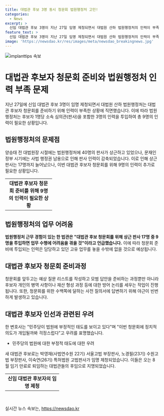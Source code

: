 ```yaml
---
title: 대법관 후보 3명 동시 청문회 법원행정처 고민!
categories:
  - News
excerpt: >
  신임 대법관 후보 3명이 지난 27일 임명 제청되면서 대법원 산하 법원행정처의 인력이 부족한 상황이다. 대법관 후보 3명에 대한 동시 청문회를 준비하기 위해 법원행정처 소속 심의관(판사) 3명씩을 투입하게 되었다. 이에 대법원장이 후보에 박영재, 노경필, 이숙연을 임명 제청했다. 현재 법원행정처는 상근 판사 감축으로 17명만 남아있어 대법관 후보 청문회 준비로 업무에 어려움을 겪을 것으로 전망되고 있다. 청문회 준비에 투입되는 인력은 본업을 놓고 야근을 하게 되며, 이에 대한 우려가 나타나고 있다.
feature_text: >
  신임 대법관 후보 3명이 지난 27일 임명 제청되면서 대법원 산하 법원행정처의 인력이 부족한 상황이다. 대법관 후보 3명에 대한 동시 청문회를 준비하기 위해 법원행정처 소속 심의관(판사) 3명씩을 투입하게 되었다. 이에 대법원장이 후보에 박영재, 노경필, 이숙연을 임명 제청했다. 현재 법원행정처는 상근 판사 감축으로 17명만 남아있어 대법관 후보 청문회 준비로 업무에 어려움을 겪을 것으로 전망되고 있다. 청문회 준비에 투입되는 인력은 본업을 놓고 야근을 하게 되며, 이에 대한 우려가 나타나고 있다.
image: 'https://newsdao.kr/res/images/meta/newsdao_breakingnews.jpg'
---
```


<p><img src="https://newsdao.kr/res/images/meta/newsdao_breakingnews.jpg" alt="implanttips 속보" /></p>

<h1 data-ke-size="size26"><b>대법관 후보자 청문회 준비와 법원행정처 인력 부족 문제</b></h1>

<p data-ke-size="size16">지난 27일에 신임 대법관 후보 3명이 임명 제청되면서 대법원 산하 법원행정처는 대법관 후보자 청문회를 준비하기 위해 인력이 부족한 상황에 직면했습니다. 이에 따라 법원행정처는 후보자 1명당 소속 심의관(판사)을 포함한 3명의 인력을 투입하여 총 9명의 인력이 필요한 상황입니다.</p>

<h2 data-ke-size="size24">법원행정처의 문제점</h2>

<p data-ke-size="size16">양승태 전 대법원장 시절에는 법원행정처에 40명의 판사가 상근하고 있었으나, 문재인 정부 시기에는 사법 행정권 남용으로 인해 판사 인력이 감축되었습니다. 이로 인해 상근 판사는 17명까지 늘어났으나, 이번 대법관 후보자 청문회를 위해 9명의 인력이 추가로 필요한 상황입니다.</p>

<table>
   <colgroup>
   <col width="154">
   </colgroup>
   <tbody>
      <tr>
         <td style="text-align: center; height: 17px;"><b>대법관 후보자 청문회 준비를 위해 9명의 인력이 필요한 상황</b></td>
      </tr>
   </tbody>
</table>

<h2 data-ke-size="size24">법원행정처의 업무 어려움</h2>

<p data-ke-size="size16"><b>법원행정처 근무 경험이 있는 한 법관은 "대법관 후보 청문회를 위해 상근 판사 17명 중 9명을 투입하면 업무 수행에 어려움을 겪을 것"이라고 언급했습니다.</b> 이에 따라 청문회 준비에 투입되는 인력은 담당하고 있던 고유 업무를 놓을 수밖에 없을 것으로 예상됩니다.</p>

<h2 data-ke-size="size24">대법관 후보자 청문회 준비과정</h2>

<p data-ke-size="size16">청문회를 앞두고는 예상 질문 리스트를 작성하고 모범 답안을 준비하는 과정뿐만 아니라 후보자 개인의 병역 사항이나 재산 형성 과정 등에 대한 방어 논리를 세우는 작업이 진행됩니다. 또한, 청문회를 위한 수백쪽에 달하는 사전 질의서에 답변하기 위해 야근이 빈번하게 발생하고 있습니다.</p>

<h2 data-ke-size="size24">대법관 후보자 인선과 관련된 우려</h2>

<p data-ke-size="size16">한 변호사는 "민주당이 법원에 부정적인 태도를 보이고 있다"며 "이번 청문회에 정치적 의도가 개입될까봐 걱정스럽다"고 우려를 표명했습니다.</p>

<ul>
   <li>민주당의 법원에 대한 부정적 태도에 대한 우려</li>
</ul>

<p data-ke-size="size16">새 대법관 후보로는 박영재(사법연수원 22기) 서울고법 부장판사, 노경필(23기) 수원고법 부장판사, 이숙연(26기) 특허법원 고법판사가 임명 제청되었습니다. 이들은 오는 8월 임기 만료로 퇴임하는 대법관들의 후임으로 지명되었습니다.</p>

<table>
   <colgroup>
   <col width="177">
   </colgroup>
   <tbody>
      <tr>
         <td style="text-align: center; height: 17px;"><b>신임 대법관 후보자의 임명 제청</b></td>
      </tr>
   </tbody>
</table>

<p data-ke-size="size16">&nbsp;</p>
실시간 뉴스 속보는, <a href="https://newsdao.kr" rel="dofollow">https://newsdao.kr</a>


